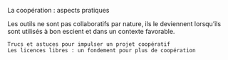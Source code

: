 La coopération : aspects pratiques

Les outils ne sont pas collaboratifs par nature, ils le deviennent lorsqu’ils sont utilisés à bon escient et dans un contexte favorable.

	Trucs et astuces pour impulser un projet coopératif
	Les licences libres : un fondement pour plus de coopération
